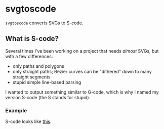 # svgtoscode

`svgtoscode` converts SVGs to S-code.

## What is S-code?

Several times I've been working on a project that needs *almost* SVGs, but with a few differences:

- only paths and polygons
- only straight paths; Bezier curves can be "dithered" down to many straight segments
- stupid simple line-based parsing

I wanted to output something similar to G-code, which is why I named my version S-code (the S stands for stupid).

### Example
S-code looks like [this](https://gist.github.com/milkey-mouse/10139c21f24e2940b7eeba48ee1536b7).
